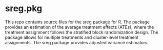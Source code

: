 # sreg.pkg
This repo contains source files for the sreg package for R.
The package provides an estimation of the average treatment effects (ATEs), where the treatment assignment follows the stratified block randomization design. The package allows for multiple treatments and cluster-level treatment assignments.
The sreg package provides adjusted variance estimators.